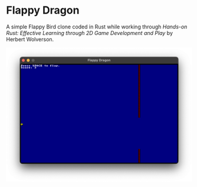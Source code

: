 # Flappy Dragon

A simple Flappy Bird clone coded in Rust while working through *Hands-on Rust: Effective Learning through 2D Game Development and Play* by Herbert Wolverson.

![Flappy Dragon screenshot](images/flappydragon_ss.png)
